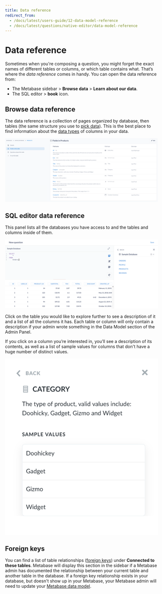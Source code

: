 ```yaml
---
title: Data reference
redirect_from:
  - /docs/latest/users-guide/12-data-model-reference
  - /docs/latest/questions/native-editor/data-model-reference
---
```


# Data reference

Sometimes when you're composing a question, you might forget the exact names of different tables or columns, or which table contains what. That’s where the _data reference_ comes in handy. You can open the data reference from:

- The Metabase sidebar > **Browse data** > **Learn about our data**.
- The SQL editor > **book** icon.

## Browse data reference

The data reference is a collection of pages organized by database, then tables (the same structure you use to [pick data](../questions/query-builder/introduction.md#picking-data)). This is the best place to find information about the [data types](https://www.metabase.com/learn/databases/data-types-overview) of columns in your data.

![Data reference page](./images/data-reference-page.png)

## SQL editor data reference

This panel lists all the databases you have access to and the tables and columns inside of them.

![Data reference sidebar](./images/DataReference.png)

Click on the table you would like to explore further to see a description of it and a list of all the columns it has. Each table or column will only contain a description if your admin wrote something in the Data Model section of the Admin Panel.

If you click on a column you’re interested in, you’ll see a description of its contents, as well as a list of sample values for columns that don't have a huge number of distinct values.

![Column detail](./images/data-reference-column-detail.png)

## Foreign keys

You can find a list of table relationships ([foreign keys](https://www.metabase.com/glossary/foreign_key)) under **Connected to these tables**. Metabase will display this section in the sidebar if a Metabase admin has documented the relationship between your current table and another table in the database. If a foreign key relationship exists in your database, but doesn't show up in your Metabase, your Metabase admin will need to update your [Metabase data model](../data-modeling/metadata-editing.md).
